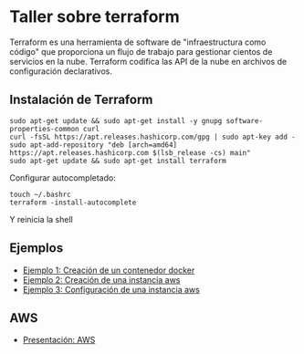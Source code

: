 # Taller sobre terraform

Terraform es una herramienta de software de "infraestructura como código" que proporciona un flujo de trabajo para gestionar cientos de servicios en la nube. Terraform codifica las API de la nube en archivos de configuración declarativos.

## Instalación de Terraform

```
sudo apt-get update && sudo apt-get install -y gnupg software-properties-common curl
curl -fsSL https://apt.releases.hashicorp.com/gpg | sudo apt-key add -
sudo apt-add-repository "deb [arch=amd64] https://apt.releases.hashicorp.com $(lsb_release -cs) main"
sudo apt-get update && sudo apt-get install terraform
```

Configurar autocompletado:

```
touch ~/.bashrc
terraform -install-autocomplete
```

Y reinicia la shell

## Ejemplos

* [Ejemplo 1: Creación de un contenedor docker](ejemplo1)
* [Ejemplo 2: Creación de una instancia aws](ejemplo2)
* [Ejemplo 3: Configuración de una instancia aws](ejemplo3)

## AWS

* [Presentación: AWS](https://marcelofernandez.info/charlas/Introduccion_AWS.pdf)